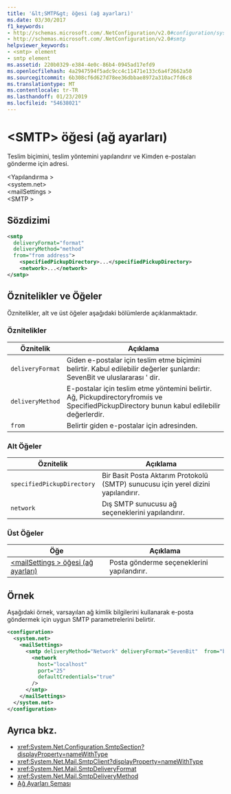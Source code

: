 ```yaml
---
title: '&lt;SMTP&gt; öğesi (ağ ayarları)'
ms.date: 03/30/2017
f1_keywords:
- http://schemas.microsoft.com/.NetConfiguration/v2.0#configuration/system.net/mailSettings/smtp
- http://schemas.microsoft.com/.NetConfiguration/v2.0#smtp
helpviewer_keywords:
- <smtp> element
- smtp element
ms.assetid: 220b0329-e384-4e0c-86b4-0945ad17efd9
ms.openlocfilehash: 4a2947594f5adc9cc4c11471e133c6a4f2662a50
ms.sourcegitcommit: 6b308cf6d627d78ee36dbbae8972a310ac7fd6c8
ms.translationtype: MT
ms.contentlocale: tr-TR
ms.lasthandoff: 01/23/2019
ms.locfileid: "54638021"
---
```

# <a name="ltsmtpgt-element-network-settings"></a>&lt;SMTP&gt; öğesi (ağ ayarları)
Teslim biçimini, teslim yöntemini yapılandırır ve Kimden e-postaları gönderme için adresi.  
  
 \<Yapılandırma >  
\<system.net>  
\<mailSettings >  
\<SMTP >  
  
## <a name="syntax"></a>Sözdizimi  
  
```xml  
<smtp  
  deliveryFormat="format"  
  deliveryMethod="method"  
  from="from address">
    <specifiedPickupDirectory>...</specifiedPickupDirectory>  
    <network>...</network>  
</smtp>  
```  
  
## <a name="attributes-and-elements"></a>Öznitelikler ve Öğeler  
 Öznitelikler, alt ve üst öğeler aşağıdaki bölümlerde açıklanmaktadır.  
  
### <a name="attributes"></a>Öznitelikler  
  
|Öznitelik|Açıklama|  
|---------------|-----------------|  
|`deliveryFormat`|Giden e-postalar için teslim etme biçimini belirtir. Kabul edilebilir değerler şunlardır: SevenBit ve uluslararası ' dir.|  
|`deliveryMethod`|E-postalar için teslim etme yöntemini belirtir. Ağ, Pickupdirectoryfromıis ve SpecifiedPickupDirectory bunun kabul edilebilir değerlerdir.|  
|`from`|Belirtir giden e-postalar için adresinden.|  
  
### <a name="child-elements"></a>Alt Öğeler  
  
|Öznitelik|Açıklama|  
|---------------|-----------------|  
|`specifiedPickupDirectory`|Bir Basit Posta Aktarım Protokolü (SMTP) sunucusu için yerel dizini yapılandırır.|  
|`network`|Dış SMTP sunucusu ağ seçeneklerini yapılandırır.|  
  
### <a name="parent-elements"></a>Üst Öğeler  
  
|**Öğe**|**Açıklama**|  
|-----------------|---------------------|  
|[\<mailSettings > öğesi (ağ ayarları)](../../../../../docs/framework/configure-apps/file-schema/network/mailsettings-element-network-settings.md)|Posta gönderme seçeneklerini yapılandırır.|  
  
## <a name="example"></a>Örnek  
 Aşağıdaki örnek, varsayılan ağ kimlik bilgilerini kullanarak e-posta göndermek için uygun SMTP parametrelerini belirtir.  
  
```xml  
<configuration>  
  <system.net>  
    <mailSettings>  
      <smtp deliveryMethod="Network" deliveryFormat="SevenBit"  from="ben@contoso.com">  
        <network  
          host="localhost"  
          port="25"  
          defaultCredentials="true"  
        />  
      </smtp>  
    </mailSettings>  
  </system.net>  
</configuration>  
```  
  
## <a name="see-also"></a>Ayrıca bkz.
- <xref:System.Net.Configuration.SmtpSection?displayProperty=nameWithType>
- <xref:System.Net.Mail.SmtpClient?displayProperty=nameWithType>
- <xref:System.Net.Mail.SmtpDeliveryFormat>
- <xref:System.Net.Mail.SmtpDeliveryMethod>
- [Ağ Ayarları Şeması](../../../../../docs/framework/configure-apps/file-schema/network/index.md)
